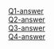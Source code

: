 

<html>
    <head>
        <meta charset="utf-8">
        <title>homeworks</title>
    </head>
    <body>
        <a href="Q1.html">Q1-answer</a><br>
        <a href="Q2.html">Q2-answer</a><br>
        <a href="Q3.html">Q3-answer</a><br>
        <a href="Q4.html">Q4-answer</a><br>
    </body>
</html>
